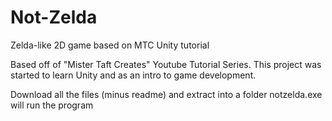 # Not-Zelda
Zelda-like 2D game based on MTC Unity tutorial

Based off of "Mister Taft Creates" Youtube Tutorial Series. This project was started to learn Unity and as an intro to game development.


Download all the files (minus readme) and extract into a folder
notzelda.exe will run the program
